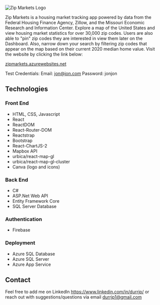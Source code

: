 ![Zip Markets Logo](/ZipMarkets/client/src/images/ZipMarketsSmall.png)

Zip Markets is a housing market tracking app powered by data from the Federal Housing Finance Agency, Zillow, and the Missouri Economic Research and Information Center. Explore a map of the United States and view housing market statistics for over 30,000 zip codes. Users are also able to "pin" zip codes they are interested in view them later on the Dashboard. Also, narrow down your search by filtering zip codes that appear on the map based on their current 2020 median home value. Visit the website by clicking the link below:

[zipmarkets.azurewebsites.net](https://zipmarkets.azurewebsites.net/)

Test Credentials:
Email: jon@jon.com
Password: jonjon

## Technologies
### Front End
* HTML, CSS, Javascript
* React
* ReactDOM
* React-Router-DOM
* Reactstrap
* Bootstrap
* React-ChartJS-2
* Mapbox API
* urbica/react-map-gl
* urbica/react-map-gl-cluster
* Canva (logo and icons)
### Back End
* C#
* ASP.Net Web API
* Entity Framework Core
* SQL Server Database
### Authentication
* Firebase
### Deployment
* Azure SQL Database
* Azure SQL Server
* Azure App Service

## Contact
Feel free to add me on LinkedIn https://www.linkedin.com/in/durrjp/
or reach out with suggestions/questions via email durrjp1@gmail.com
